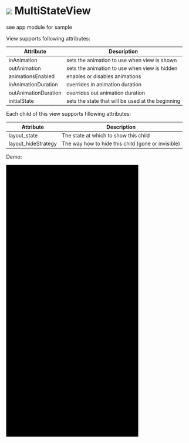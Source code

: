# [![](https://jitpack.io/v/yzheka/MultiStateView.svg)](https://jitpack.io/#yzheka/MultiStateView) MultiStateView

see app module for sample

View supports following attributes:

|Attribute             |Description                                      |
|----------------------|-------------------------------------------------|
|inAnimation           |sets the animation to use when view is shown     |
|outAnimation          |sets the animation to use when view is hidden    |
|animationsEnabled     |enables or disables animations                   |
|inAnimationDuration   |overrides in animation duration                  |
|outAnimationDuration  |overrides out animation duration                 |
|initialState          |sets the state that will be used at the beginning|

Each child of this view supports fillowing attributes:

|Attribute             |Description                                       |
|----------------------|--------------------------------------------------|
|layout_state          |The state at which to show this child             |
|layout_hideStrategy   |The way how to hide this child (gone or invisible)|

Demo:

![](device-2019-11-06-150532.gif)
